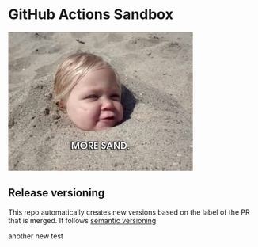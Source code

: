 # GitHub Actions Sandbox

<img src="images/sandbox.gif">


## Release versioning

This repo automatically creates new versions based on the label of the PR that is merged.
It follows [semantic versioning](https://semver.org/)

another new test